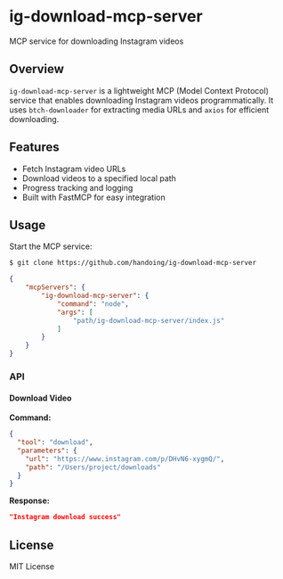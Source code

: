 # ig-download-mcp-server

MCP service for downloading Instagram videos

## Overview
`ig-download-mcp-server` is a lightweight MCP (Model Context Protocol) service that enables downloading Instagram videos programmatically. It uses `btch-downloader` for extracting media URLs and `axios` for efficient downloading.

## Features
- Fetch Instagram video URLs
- Download videos to a specified local path
- Progress tracking and logging
- Built with FastMCP for easy integration

## Usage

Start the MCP service:

```sh
$ git clone https://github.com/handoing/ig-download-mcp-server
```

```json
{
    "mcpServers": {
        "ig-download-mcp-server": {
            "command": "node",
            "args": [
                "path/ig-download-mcp-server/index.js"
            ]
        }
    }
}
```

### API

#### Download Video

**Command:**

```json
{
  "tool": "download",
  "parameters": {
    "url": "https://www.instagram.com/p/DHvN6-xygmQ/",
    "path": "/Users/project/downloads"
  }
}
```

**Response:**

```json
"Instagram download success"
```

## License

MIT License


